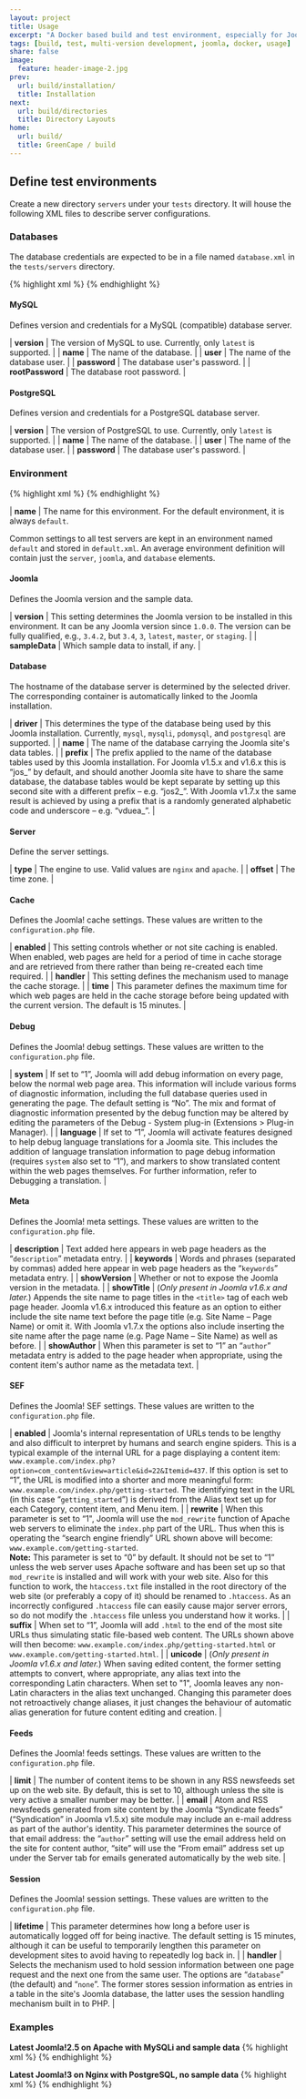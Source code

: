 ```yaml
---
layout: project
title: Usage
excerpt: "A Docker based build and test environment, especially for Joomla!."
tags: [build, test, multi-version development, joomla, docker, usage]
share: false
image:
  feature: header-image-2.jpg
prev:
  url: build/installation/
  title: Installation
next:
  url: build/directories
  title: Directory Layouts
home:
  url: build/
  title: GreenCape / build
---
```


## Define test environments

Create a new directory `servers` under your `tests` directory. It will house the following XML files to describe server configurations.

### Databases

The database credentials are expected to be in a file named `database.xml` in the `tests/servers` directory.

{% highlight xml %}
<database>
    <mysql version="latest" name="joomla_test" user="sqladmin" password="sqladmin" rootPassword="root"/>
    <postgresql version="latest" name="joomla_test" user="sqladmin" password="sqladmin"/>
</database>
{% endhighlight %}

#### MySQL

Defines version and credentials for a MySQL (compatible) database server.

| **version**      | The version of MySQL to use. Currently, only `latest` is supported. |
| **name**         | The name of the database. |
| **user**         | The name of the database user. |
| **password**     | The database user's password. |
| **rootPassword** | The database root password. |

#### PostgreSQL

Defines version and credentials for a PostgreSQL database server.

| **version**      | The version of PostgreSQL to use. Currently, only `latest` is supported. |
| **name**         | The name of the database. |
| **user**         | The name of the database user. |
| **password**     | The database user's password. |

### Environment

{% highlight xml %}
<environment name="env-name">
    <joomla version="3" sampleData="data"/>
    <database driver="mysql" name="joomla3" prefix="j3m_"/>
    <server type="nginx" offset="UTC"/>
    <cache enabled="0" time="15" handler="file"/>
    <debug system="1" language="1"/>
    <meta description="Test installation" keywords="" showVersion="0" showTitle="1" showAuthor="1"/>
    <sef enabled="0" rewrite="0" suffix="0" unicode="0"/>
    <feeds limit="10" email="author"/>
    <session lifetime="15" handler="database"/>
</environment>
{% endhighlight %}

| **name** | The name for this environment. For the default environment, it is always `default`.

Common settings to all test servers are kept in an environment named `default` and stored in `default.xml`.
An average environment definition will contain just the `server`, `joomla`, and `database` elements. 

#### Joomla

Defines the Joomla version and the sample data.

| **version** | This setting determines the Joomla version to be installed in this environment. It can be any Joomla version since `1.0.0`. The version can be fully qualified, e.g., `3.4.2`, but `3.4`, `3`, `latest`, `master`, or `staging`. |
| **sampleData** | Which sample data to install, if any. |

#### Database

The hostname of the database server is determined by the selected driver. The corresponding container is automatically linked to the Joomla installation. 

| **driver** | This determines the type of the database being used by this Joomla installation. Currently, `mysql`, `mysqli`, `pdomysql`, and `postgresql` are supported. |
| **name** | The name of the database carrying the Joomla site's data tables. |
| **prefix** | The prefix applied to the name of the database tables used by this Joomla installation. For Joomla v1.5.x and v1.6.x this is “jos_” by default, and should another Joomla site have to share the same database, the database tables would be kept separate by setting up this second site with a different prefix – e.g. “jos2_”. With Joomla v1.7.x the same result is achieved by using a prefix that is a randomly generated alphabetic code and underscore – e.g. “vduea_”. |

#### Server

Define the server settings.

| **type** | The engine to use. Valid values are `nginx` and `apache`. |
| **offset** | The time zone. |

#### Cache

Defines the Joomla! cache settings. These values are written to the `configuration.php` file.

| **enabled** | This setting controls whether or not site caching is enabled. When enabled, web pages are held for a period of time in cache storage and are retrieved from there rather than being re-created each time required. |
| **handler** | This setting defines the mechanism used to manage the cache storage. |
| **time** | This parameter defines the maximum time for which web pages are held in the cache storage before being updated with the current version. The default is 15 minutes. |

#### Debug

Defines the Joomla! debug settings. These values are written to the `configuration.php` file.

| **system** | If set to “1”, Joomla will add debug information on every page, below the normal web page area. This information will include various forms of diagnostic information, including the full database queries used in generating the page. The default setting is “No”. The mix and format of diagnostic information presented by the debug function may be altered by editing the parameters of the Debug - System plug-in (Extensions > Plug-in Manager). |
| **language** | If set to “1”, Joomla will activate features designed to help debug language translations for a Joomla site. This includes the addition of language translation information to page debug information (requires `system` also set to “1”), and markers to show translated content within the web pages themselves. For further information, refer to Debugging a translation. |

#### Meta

Defines the Joomla! meta settings. These values are written to the `configuration.php` file.

| **description** | Text added here appears in web page headers as the “`description`” metadata entry. |
| **keywords** | Words and phrases (separated by commas) added here appear in web page headers as the “`keywords`” metadata entry. |
| **showVersion** | Whether or not to expose the Joomla version in the metadata. |
| **showTitle** | (*Only present in Joomla v1.6.x and later.*) Appends the site name to page titles in the `<title>` tag of each web page header. Joomla v1.6.x introduced this feature as an option to either include the site name text before the page title (e.g. Site Name – Page Name) or omit it. With Joomla v1.7.x the options also include inserting the site name after the page name (e.g. Page Name – Site Name) as well as before. |
| **showAuthor** | When this parameter is set to “1” an “`author`” metadata entry is added to the page header when appropriate, using the content item's author name as the metadata text. |

#### SEF

Defines the Joomla! SEF settings. These values are written to the `configuration.php` file.

| **enabled** | Joomla's internal representation of URLs tends to be lengthy and also difficult to interpret by humans and search engine spiders. This is a typical example of the internal URL for a page displaying a content item: `www.example.com/index.php?option=com_content&view=article&id=22&Itemid=437`. If this option is set to “1”, the URL is modified into a shorter and more meaningful form: `www.example.com/index.php/getting-started`. The identifying text in the URL (in this case “`getting_started`”) is derived from the Alias text set up for each Category, content item, and Menu item. |
| **rewrite** | When this parameter is set to “1", Joomla will use the `mod_rewrite` function of Apache web servers to eliminate the `index.php` part of the URL. Thus when this is operating the “search engine friendly” URL shown above will become: `www.example.com/getting-started`.<br /> **Note:** This parameter is set to “0” by default. It should not be set to “1” unless the web server uses Apache software and has been set up so that `mod_rewrite` is installed and will work with your web site. Also for this function to work, the `htaccess.txt` file installed in the root directory of the web site (or preferably a copy of it) should be renamed to `.htaccess`. As an incorrectly configured `.htaccess` file can easily cause major server errors, so do not modify the `.htaccess` file unless you understand how it works. |
| **suffix** | When set to “1”, Joomla will add `.html` to the end of the most site URLs thus simulating static file-based web content. The URLs shown above will then become: `www.example.com/index.php/getting-started.html` or `www.example.com/getting-started.html`. |
| **unicode** | (*Only present in Joomla v1.6.x and later.*) When saving edited content, the former setting attempts to convert, where appropriate, any alias text into the corresponding Latin characters. When set to "1", Joomla leaves any non-Latin characters in the alias text unchanged. Changing this parameter does not retroactively change aliases, it just changes the behaviour of automatic alias generation for future content editing and creation. |

#### Feeds

Defines the Joomla! feeds settings. These values are written to the `configuration.php` file.

| **limit** | The number of content items to be shown in any RSS newsfeeds set up on the web site. By default, this is set to 10, although unless the site is very active a smaller number may be better. |
| **email** | Atom and RSS newsfeeds generated from site content by the Joomla “Syndicate feeds” (“Syndication” in Joomla v1.5.x) site module may include an e-mail address as part of the author's identity. This parameter determines the source of that email address: the “`author`” setting will use the email address held on the site for content author, “site” will use the “From email” address set up under the Server tab for emails generated automatically by the web site. |

#### Session

Defines the Joomla! session settings. These values are written to the `configuration.php` file.
    <session lifetime="15" handler="database"/>

| **lifetime** | This parameter determines how long a before user is automatically logged off for being inactive. The default setting is 15 minutes, although it can be useful to temporarily lengthen this parameter on development sites to avoid having to repeatedly log back in. |
| **handler** | Selects the mechanism used to hold session information between one page request and the next one from the same user. The options are “`database`” (the default) and “`none`”. The former stores session information as entries in a table in the site's Joomla database, the latter uses the session handling mechanism built in to PHP. |

### Examples

**Latest Joomla!2.5 on Apache with MySQLi and sample data**
{% highlight xml %}
<environment name="j25-mysqli">
    <joomla version="2.5" sampleData="data"/>
    <server type="apache"/>
    <database driver="mysqli" name="joomla25" prefix="j2m_"/>
</environment>
{% endhighlight %}

**Latest Joomla!3 on Nginx with PostgreSQL, no sample data**
{% highlight xml %}
<environment name="j3-postgresql">
    <joomla version="3"/>
    <server type="nginx"/>
    <database driver="postgresql" prefix="j3p_"/>
</environment>
{% endhighlight %}

